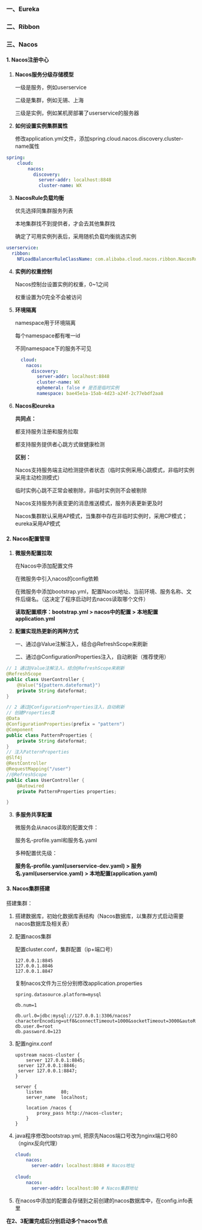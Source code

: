 ### 一、Eureka



### 二、Ribbon



### 三、Nacos

#### 1. Nacos注册中心

1. **Nacos服务分级存储模型**

   一级是服务，例如userservice

   二级是集群，例如无锡、上海

   三级是实例，例如某机房部署了userservice的服务器

2. **如何设置实例集群属性**

   修改application.yml文件，添加spring.cloud.nacos.discovery.cluster-name属性

``` yaml
spring:
    cloud:
        nacos:
          discovery:
            server-addr: localhost:8848
            cluster-name: WX
```

3. **NacosRule负载均衡**

   优先选择同集群服务列表

   本地集群找不到提供者，才会去其他集群找

   确定了可用实例列表后，采用随机负载均衡挑选实例

``` yaml
userservice:
  ribbon:
    NFLoadBalancerRuleClassName: com.alibaba.cloud.nacos.ribbon.NacosRule # 负载均衡
```

4. **实例的权重控制**

   Nacos控制台设置实例的权重，0~1之间

   权重设置为0完全不会被访问

5. **环境隔离**

   namespace用于环境隔离

   每个namespace都有唯一id

   不同namespace下的服务不可见

   ``` yaml
     cloud:
       nacos:
         discovery:
           server-addr: localhost:8848
           cluster-name: WX
           ephemeral: false # 是否是临时实例
           namespace: bae45e1a-15ab-4d23-a24f-2c77ebdf2aa8
   ```

6. **Nacos和eureka**

   **共同点：**

   都支持服务注册和服务拉取

   都支持服务提供者心跳方式做健康检测

   **区别：**

   Nacos支持服务端主动检测提供者状态（临时实例采用心跳模式，非临时实例采用主动检测模式）

   临时实例心跳不正常会被剔除，非临时实例则不会被剔除

   Nacos支持服务列表变更的消息推送模式，服务列表更新更及时

   Nacos集群默认采用AP模式，当集群中存在非临时实例时，采用CP模式；eureka采用AP模式

   

#### 2. Nacos配置管理

1. **微服务配置拉取**

   在Nacos中添加配置文件

   在微服务中引入nacos的config依赖

   在微服务中添加bootstrap.yml，配置Nacos地址、当前环境、服务名称、文件后缀名。（这决定了程序启动时去nacos读取哪个文件）

   **读取配置顺序：bootstrap.yml > nacos中的配置 > 本地配置application.yml**

2. **配置实现热更新的两种方式**

   一、通过@Value注解注入，结合@RefreshScope来刷新

   二、通过@ConfigurationProperties注入，自动刷新（推荐使用）

``` java
// 1 通过@Value注解注入，结合@RefreshScope来刷新
@RefreshScope
public class UserController {
    @Value("${pattern.dateformat}")
    private String dateformat;
}

// 2 通过@ConfigurationProperties注入，自动刷新
// 创建Properties类
@Data
@ConfigurationProperties(prefix = "pattern")
@Component
public class PatternProperties {
    private String dateformat;
}
// 注入PatternProperties
@Slf4j
@RestController
@RequestMapping("/user")
//@RefreshScope
public class UserController {
    @Autowired
    private PatternProperties properties;

}
```

3. **多服务共享配置**

   微服务会从nacos读取的配置文件：

   服务名-profile.yaml和服务名.yaml

   多种配置优先级：

   **服务名-profile.yaml(userservice-dev.yaml) > 服务名.yaml(userservice.yaml) > 本地配置(application.yaml)**

#### 3. Nacos集群搭建

搭建集群：

1. 搭建数据库，初始化数据库表结构（Nacos数据库，以集群方式启动需要nacos数据库及相关表）

2. 配置nacos集群

   配置cluster.conf，集群配置（ip+端口号）

   ``` properties
   127.0.0.1:8845
   127.0.0.1.8846
   127.0.0.1.8847
   ```

   复制nacos文件为三份分别修改application.properties

   ``` properties
   spring.datasource.platform=mysql
   
   db.num=1
   
   db.url.0=jdbc:mysql://127.0.0.1:3306/nacos?characterEncoding=utf8&connectTimeout=1000&socketTimeout=3000&autoReconnect=true&useUnicode=true&useSSL=false&serverTimezone=UTC
   db.user.0=root
   db.password.0=123
   ```

3. 配置nginx.conf

   ``` nginx
   upstream nacos-cluster {
       server 127.0.0.1:8845;
   	server 127.0.0.1:8846;
   	server 127.0.0.1:8847;
   }
   
   server {
       listen       80;
       server_name  localhost;
   
       location /nacos {
           proxy_pass http://nacos-cluster;
       }
   }
   ```

4. java程序修改bootstrap.yml, 把原先Nacos端口号改为nginx端口号80（nginx反向代理）

   ``` yaml
   cloud:
       nacos:
         server-addr: localhost:8848 # Nacos地址
         
   cloud:
       nacos:
         server-addr: localhost:80 # Nacos集群地址
   ```

5. 在nacos中添加的配置会存储到之前创建的nacos数据库中，在config.info表里

**在2、3配置完成后分别启动多个nacos节点**


